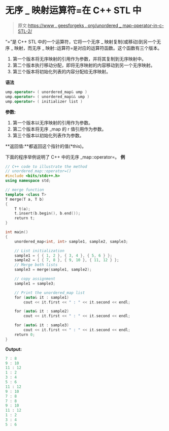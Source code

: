 # 无序 _ 映射运算符=在 C++ STL 中

> 原文:[https://www . geesforgeks . org/unordered _ map-operator-in-c-STL-2/](https://www.geeksforgeeks.org/unordered_map-operator-in-c-stl-2/)

“=”是 C++ STL 中的一个运算符，它将一个无序 _ 映射复制(或移动)到另一个无序 _ 映射，而无序 _ 映射::运算符=是对应的运算符函数。这个函数有三个版本。

1.  第一个版本将无序映射的引用作为参数，并将其复制到无序映射中。
2.  第二个版本执行移动分配，即将无序映射的内容移动到另一个无序映射。
3.  第三个版本将初始化列表的内容分配给无序映射。

**语法**

```cpp
ump.operator= ( unordered_map& ump )
ump.operator= ( unordered_map&& ump )
ump.operator= ( initializer list )

```

**参数:**

1.  第一个版本以无序映射的引用作为参数。
2.  第二个版本将无序 _map 的 r 值引用作为参数。
3.  第三个版本以初始化列表作为参数。

**返回值:**都返回这个指针的值(*this)。

下面的程序举例说明了 C++ 中的无序 _map::operator=。
**例**

```cpp
// C++ code to illustrate the method
// unordered_map::operator=()
#include <bits/stdc++.h>
using namespace std;

// merge function
template <class T>
T merge(T a, T b)
{
    T t(a);
    t.insert(b.begin(), b.end());
    return t;
}

int main()
{
    unordered_map<int, int> sample1, sample2, sample3;

    // List initialization
    sample1 = { { 1, 2 }, { 3, 4 }, { 5, 6 } };
    sample2 = { { 7, 8 }, { 9, 10 }, { 11, 12 } };
    // Merge both lists
    sample3 = merge(sample1, sample2);

    // copy assignment
    sample1 = sample3;

    // Print the unordered_map list
    for (auto& it : sample1)
        cout << it.first << " : " << it.second << endl;

    for (auto& it : sample2)
        cout << it.first << " : " << it.second << endl;

    for (auto& it : sample3)
        cout << it.first << " : " << it.second << endl;
    return 0;
}
```

**Output:**

```cpp
7 : 8
9 : 10
11 : 12
1 : 2
3 : 4
5 : 6
11 : 12
9 : 10
7 : 8
7 : 8
9 : 10
11 : 12
1 : 2
3 : 4
5 : 6

```